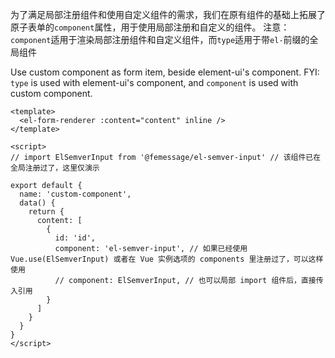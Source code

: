 为了满足局部注册组件和使用自定义组件的需求，我们在原有组件的基础上拓展了原子表单的`component`属性，用于使用局部注册和自定义的组件。
注意： `component`适用于渲染局部注册组件和自定义组件，而`type`适用于带`el-`前缀的全局组件

Use custom component as form item, beside element-ui's component.
FYI: `type` is used with element-ui's component, and `component` is used with custom component.

```vue
<template>
  <el-form-renderer :content="content" inline />
</template>

<script>
// import ElSemverInput from '@femessage/el-semver-input' // 该组件已在全局注册过了，这里仅演示

export default {
  name: 'custom-component',
  data() {
    return {
      content: [
        {
          id: 'id',
          component: 'el-semver-input', // 如果已经使用 Vue.use(ElSemverInput) 或者在 Vue 实例选项的 components 里注册过了，可以这样使用
          // component: ElSemverInput, // 也可以局部 import 组件后，直接传入引用
        }
      ]
    }
  }
}
</script>
```
